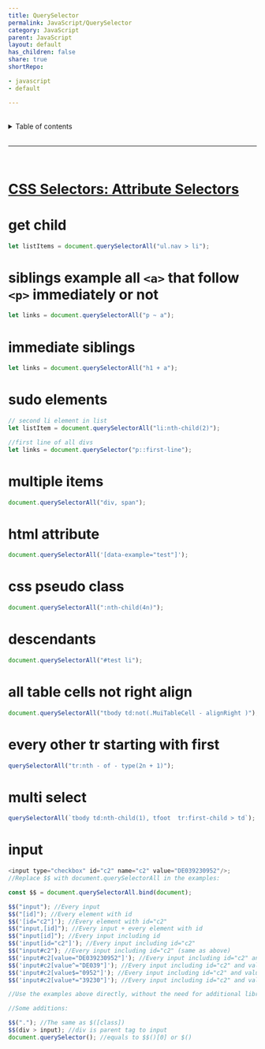 ```yaml
---
title: QuerySelector
permalink: JavaScript/QuerySelector
category: JavaScript
parent: JavaScript
layout: default
has_children: false
share: true
shortRepo:

- javascript
- default

---
```


<br/>

<details markdown="block">                      
<summary>                      
Table of contents                      
</summary>                      
{: .text-delta }                      
1. TOC                      
{:toc}                      
</details>

<br/>

---

<br/>

# [CSS Selectors: Attribute Selectors ](https://www.w3.org/TR/selectors-4/#attribute-selectors)

# get child

```javascript
let listItems = document.querySelectorAll("ul.nav > li");
```

# siblings example all `<a>` that follow `<p>` immediately or not

```javascript
let links = document.querySelectorAll("p ~ a");
```

# immediate siblings

```javascript
let links = document.querySelectorAll("h1 + a");
```

# sudo elements

```javascript
// second li element in list
let listItem = document.querySelectorAll("li:nth-child(2)");

//first line of all divs
let links = document.querySelector("p::first-line");
```

# multiple items

```javascript
document.querySelectorAll("div, span");
```

# html attribute

```javascript
document.querySelectorAll('[data-example="test"]');
```

# css pseudo class

```javascript
document.querySelectorAll(":nth-child(4n)");
```

# descendants

```javascript
document.querySelectorAll("#test li");
```

# all table cells not right align

```javascript
document.querySelectorAll("tbody td:not(.MuiTableCell - alignRight )");
```

# every other tr starting with first

```javascript
querySelectorAll("tr:nth - of - type(2n + 1)");
```

# multi select

```javascript
querySelectorAll(`tbody td:nth-child(1), tfoot  tr:first-child > td`);
```

# input

```javascript
<input type="checkbox" id="c2" name="c2" value="DE039230952"/>;
//Replace $$ with document.querySelectorAll in the examples:

const $$ = document.querySelectorAll.bind(document);

$$("input"); //Every input
$$("[id]"); //Every element with id
$$('[id="c2"]'); //Every element with id="c2"
$$("input,[id]"); //Every input + every element with id
$$("input[id]"); //Every input including id
$$('input[id="c2"]'); //Every input including id="c2"
$$("input#c2"); //Every input including id="c2" (same as above)
$$('input#c2[value="DE039230952"]'); //Every input including id="c2" and value="DE039230952"
$$('input#c2[value^="DE039"]'); //Every input including id="c2" and value has content starting with DE039
$$('input#c2[value$="0952"]'); //Every input including id="c2" and value has content ending with 0952
$$('input#c2[value*="39230"]'); //Every input including id="c2" and value has conten

//Use the examples above directly, without the need for additional library,

//Some additions:

$$("."); //The same as $([class])
$$(div > input); //div is parent tag to input
document.querySelector(); //equals to $$()[0] or $()
```